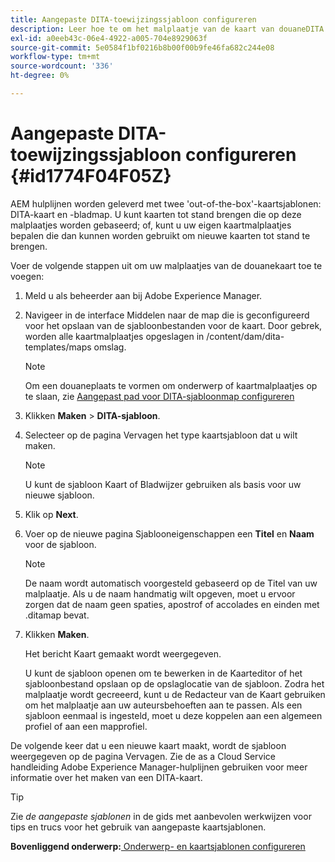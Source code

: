 ```yaml
---
title: Aangepaste DITA-toewijzingssjabloon configureren
description: Leer hoe te om het malplaatje van de kaart van douaneDITA te vormen
exl-id: a0eeb43c-06e4-4922-a005-704e8929063f
source-git-commit: 5e0584f1bf0216b8b00f00b9fe46fa682c244e08
workflow-type: tm+mt
source-wordcount: '336'
ht-degree: 0%

---
```


# Aangepaste DITA-toewijzingssjabloon configureren {#id1774F04F05Z}

AEM hulplijnen worden geleverd met twee &#39;out-of-the-box&#39;-kaartsjablonen: DITA-kaart en -bladmap. U kunt kaarten tot stand brengen die op deze malplaatjes worden gebaseerd; of, kunt u uw eigen kaartmalplaatjes bepalen die dan kunnen worden gebruikt om nieuwe kaarten tot stand te brengen.

Voer de volgende stappen uit om uw malplaatjes van de douanekaart toe te voegen:

1. Meld u als beheerder aan bij Adobe Experience Manager.

1. Navigeer in de interface Middelen naar de map die is geconfigureerd voor het opslaan van de sjabloonbestanden voor de kaart. Door gebrek, worden alle kaartmalplaatjes opgeslagen in /content/dam/dita-templates/maps omslag.

   >[!NOTE]
   >
   > Om een douaneplaats te vormen om onderwerp of kaartmalplaatjes op te slaan, zie [Aangepast pad voor DITA-sjabloonmap configureren](conf-template-tags-custom-dita-topic-template.md#id191LCF0095Z)

1. Klikken **Maken** \> **DITA-sjabloon**.

1. Selecteer op de pagina Vervagen het type kaartsjabloon dat u wilt maken.

   >[!NOTE]
   >
   > U kunt de sjabloon Kaart of Bladwijzer gebruiken als basis voor uw nieuwe sjabloon.

1. Klik op **Next**.

1. Voer op de nieuwe pagina Sjablooneigenschappen een **Titel** en **Naam** voor de sjabloon.

   >[!NOTE]
   >
   > De naam wordt automatisch voorgesteld gebaseerd op de Titel van uw malplaatje. Als u de naam handmatig wilt opgeven, moet u ervoor zorgen dat de naam geen spaties, apostrof of accolades en einden met .ditamap bevat.

1. Klikken **Maken**.

   Het bericht Kaart gemaakt wordt weergegeven.

   U kunt de sjabloon openen om te bewerken in de Kaarteditor of het sjabloonbestand opslaan op de opslaglocatie van de sjabloon. Zodra het malplaatje wordt gecreeerd, kunt u de Redacteur van de Kaart gebruiken om het malplaatje aan uw auteursbehoeften aan te passen. Als een sjabloon eenmaal is ingesteld, moet u deze koppelen aan een algemeen profiel of aan een mapprofiel.


De volgende keer dat u een nieuwe kaart maakt, wordt de sjabloon weergegeven op de pagina Vervagen. Zie de as a Cloud Service handleiding Adobe Experience Manager-hulplijnen gebruiken voor meer informatie over het maken van een DITA-kaart.

>[!TIP]
>
> Zie *de aangepaste sjablonen* in de gids met aanbevolen werkwijzen voor tips en trucs voor het gebruik van aangepaste kaartsjablonen.

**Bovenliggend onderwerp:**[ Onderwerp- en kaartsjablonen configureren](conf-template-tags.md)
